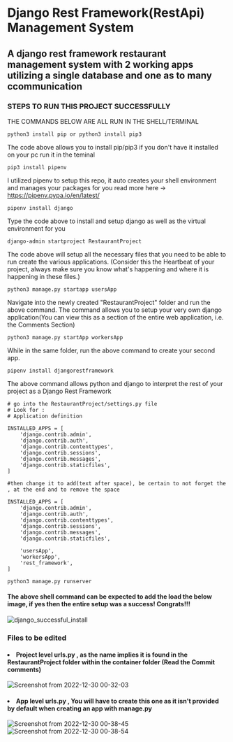 # Django Rest Framework(RestApi) Management System
## A django rest framework restaurant management system with 2 working apps utilizing a single database and one as to many ccommunication

### STEPS TO RUN THIS PROJECT SUCCESSFULLY
THE COMMANDS BELOW ARE ALL RUN IN THE SHELL/TERMINAL
```shell
python3 install pip or python3 install pip3 
```
The code above allows you to install pip/pip3 if you don't have it installed on your pc run it in the teminal

```shell
pip3 install pipenv 
```
I utilized pipenv to setup this repo, it auto creates your shell environment and manages your packages for you read more
 here -> https://pipenv.pypa.io/en/latest/

```shell
pipenv install django
```
Type the code above to install and setup django as well as the virtual environment for you

```shell 
django-admin startproject RestaurantProject
```
The code above will setup all the necessary files that you need to be able to run create the various applications. (Consider this the Heartbeat of your project, always make sure you know what's happening and where it is happening in these files.)

```python3
python3 manage.py startapp usersApp
```
Navigate into the newly created "RestaurantProject" folder and run the above command.
The command allows you to setup your very own django application(You can view this as a section of the entire web application, i.e. the Comments Section)

```python3
python3 manage.py startApp workersApp
```
While in the same folder, run the above command to create your second app.

```shell
pipenv install djangorestframework
```
The above command allows python and django to interpret the rest of your project as a Django Rest Framework
```python3
# go into the RestaurantProject/settings.py file 
# Look for :
# Application definition

INSTALLED_APPS = [
    'django.contrib.admin',
    'django.contrib.auth',
    'django.contrib.contenttypes',
    'django.contrib.sessions',
    'django.contrib.messages',
    'django.contrib.staticfiles',
]

#then change it to add(text after space), be certain to not forget the , at the end and to remove the space

INSTALLED_APPS = [
    'django.contrib.admin',
    'django.contrib.auth',
    'django.contrib.contenttypes',
    'django.contrib.sessions',
    'django.contrib.messages',
    'django.contrib.staticfiles',
    
    'usersApp',
    'workersApp',
    'rest_framework',
]

```

```shell
python3 manage.py runserver
```
#### The above shell command can be expected to add the load the below image, if yes then the entire setup was a success! Congrats!!!

![django_successful_install](https://user-images.githubusercontent.com/46927702/210017141-7324a12d-3cd8-455a-9df2-48e6eda83f01.png)


### Files to be edited
#### <li>Project level urls.py , as the name implies it is found in the RestaurantProject folder within the container folder (Read the Commit comments)</li>

![Screenshot from 2022-12-30 00-32-03](https://user-images.githubusercontent.com/46927702/210017428-511292f8-53e2-4aa1-902e-2aa36d8263f3.png)

 
 #### <li>App level urls.py , You will have to create this one as it isn't provided by default when creating an app with manage.py</li>
 
 ![Screenshot from 2022-12-30 00-38-45](https://user-images.githubusercontent.com/46927702/210017870-aefa1706-e7a9-436e-a480-098d5feffb71.png)
![Screenshot from 2022-12-30 00-38-54](https://user-images.githubusercontent.com/46927702/210017896-d03bb2a8-5648-49b8-8c9e-f72e935b061c.png)













